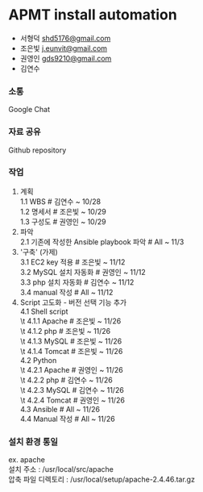 # APMT install automation

- 서형덕 shd5176@gmail.com
- 조은빛 j.eunvit@gmail.com
- 권영인 gds9210@gmail.com
- 김연수



### 소통 
Google Chat  

### 자료 공유 
Github repository  

### 작업 
1. 계획  
    1.1 WBS					# 김연수	~ 10/28  
    1.2 명세서				# 조은빛	~ 10/29  
    1.3 구성도				# 권영인	~ 10/29  
2. 파악  
    2.1 기존에 작성한 Ansible playbook 파악	# All	~ 11/3  
3. '구축' (가제)  
    3.1 EC2 key 적용				# 조은빛	~ 11/12  
    3.2 MySQL 설치 자동화			# 권영인	~ 11/12  
    3.3 php 설치 자동화			# 김연수	~ 11/12  
    3.4 manual 작성				# All	~ 11/12  
4. Script 고도화 - 버전 선택 기능 추가  
    4.1 Shell script  
    \t    4.1.1 Apache				# 조은빛	~ 11/26  
    \t    4.1.2 php				# 조은빛	~ 11/26  
    \t    4.1.3 MySQL				# 조은빛	~ 11/26  
    \t    4.1.4 Tomcat				# 조은빛	~ 11/26  
    4.2 Python  
    \t    4.2.1 Apache				# 권영인	~ 11/26  
    \t    4.2.2 php				# 김연수	~ 11/26  
    \t    4.2.3 MySQL				# 김연수	~ 11/26  
    \t    4.2.4 Tomcat				# 권영인	~ 11/26  
    4.3 Ansible				# All	~ 11/26  
    4.4 Manual 작성				# All	~ 11/26  

### 설치 환경 통일 
ex. apache  
설치 주소 : /usr/local/src/apache  
압축 파일 디렉토리 : /usr/local/setup/apache-2.4.46.tar.gz  